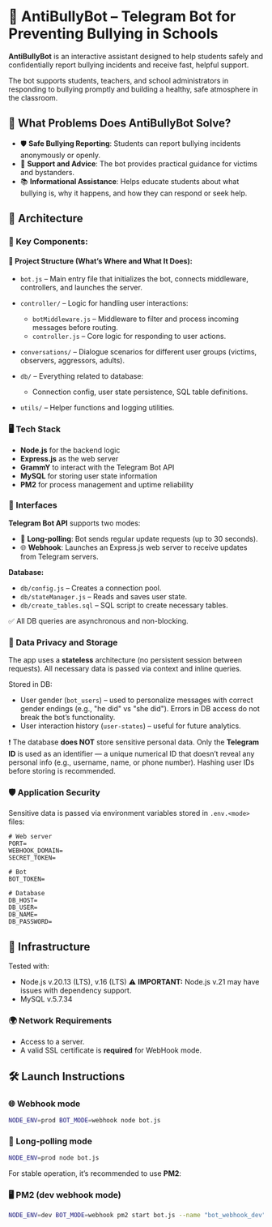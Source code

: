 # 🤖 AntiBullyBot – Telegram Bot for Preventing Bullying in Schools

**AntiBullyBot** is an interactive assistant designed to help students safely and confidentially report bullying incidents and receive fast, helpful support.

The bot supports students, teachers, and school administrators in responding to bullying promptly and building a healthy, safe atmosphere in the classroom.

## 🎯 What Problems Does AntiBullyBot Solve?

* 🛡️ **Safe Bullying Reporting**: Students can report bullying incidents anonymously or openly.
* 💬 **Support and Advice**: The bot provides practical guidance for victims and bystanders.
* 📚 **Informational Assistance**: Helps educate students about what bullying is, why it happens, and how they can respond or seek help.

## 📐 Architecture

### 📂 Key Components:

#### 🔎 Project Structure (What’s Where and What It Does):

* `bot.js` – Main entry file that initializes the bot, connects middleware, controllers, and launches the server.
* `controller/` – Logic for handling user interactions:

  * `botMiddleware.js` – Middleware to filter and process incoming messages before routing.
  * `controller.js` – Core logic for responding to user actions.
* `conversations/` – Dialogue scenarios for different user groups (victims, observers, aggressors, adults).
* `db/` – Everything related to database:

  * Connection config, user state persistence, SQL table definitions.
* `utils/` – Helper functions and logging utilities.

### 🖥️ Tech Stack

* **Node.js** for the backend logic
* **Express.js** as the web server
* **GrammY** to interact with the Telegram Bot API
* **MySQL** for storing user state information
* **PM2** for process management and uptime reliability

### 🔌 Interfaces

**Telegram Bot API** supports two modes:

* 🔄 **Long-polling**: Bot sends regular update requests (up to 30 seconds).
* 🌐 **Webhook**: Launches an Express.js web server to receive updates from Telegram servers.

**Database:**

* `db/config.js` – Creates a connection pool.
* `db/stateManager.js` – Reads and saves user state.
* `db/create_tables.sql` – SQL script to create necessary tables.

✅ All DB queries are asynchronous and non-blocking.

### 🔐 Data Privacy and Storage

The app uses a **stateless** architecture (no persistent session between requests). All necessary data is passed via context and inline queries.

Stored in DB:

* User gender (`bot_users`) – used to personalize messages with correct gender endings (e.g., "he did" vs "she did"). Errors in DB access do not break the bot’s functionality.
* User interaction history (`user-states`) – useful for future analytics.

❗ The database **does NOT** store sensitive personal data. Only the **Telegram ID** is used as an identifier — a unique numerical ID that doesn’t reveal any personal info (e.g., username, name, or phone number). Hashing user IDs before storing is recommended.

### 🛡️ Application Security

Sensitive data is passed via environment variables stored in `.env.<mode>` files:

```dotenv
# Web server
PORT=
WEBHOOK_DOMAIN=
SECRET_TOKEN=

# Bot
BOT_TOKEN=

# Database
DB_HOST=
DB_USER=
DB_NAME=
DB_PASSWORD=
```

## 🚀 Infrastructure

Tested with:

* Node.js v.20.13 (LTS), v.16 (LTS)
  ⚠️ **IMPORTANT:** Node.js v.21 may have issues with dependency support.
* MySQL v.5.7.34

### 🌍 Network Requirements

* Access to a server.
* A valid SSL certificate is **required** for WebHook mode.

## 🛠️ Launch Instructions

### 🌐 Webhook mode

```bash
NODE_ENV=prod BOT_MODE=webhook node bot.js
```

### 🔄 Long-polling mode

```bash
NODE_ENV=prod node bot.js
```

For stable operation, it’s recommended to use **PM2**:

### 🖥️ PM2 (dev webhook mode)

```bash
NODE_ENV=dev BOT_MODE=webhook pm2 start bot.js --name "bot_webhook_dev" --log <logFileName>
```

